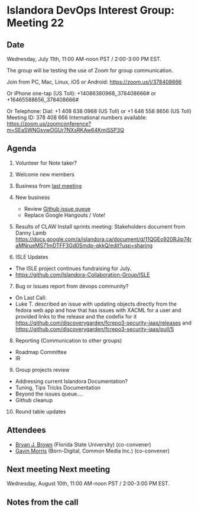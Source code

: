 # Islandora DevOps Interest Group: Meeting 22

## Date
Wednesday, July  11th, 11:00 AM-noon PST / 2:00-3:00 PM EST.

The group will be testing the use of Zoom for group communication.

Join from PC, Mac, Linux, iOS or Android: https://zoom.us/j/378408666

Or iPhone one-tap (US Toll):  +14086380968,,378408666# or +16465588656,,378408666#

Or Telephone:
    Dial: +1 408 638 0968 (US Toll) or +1 646 558 8656 (US Toll)
    Meeting ID: 378 408 666
    International numbers available: https://zoom.us/zoomconference?m=SEaSWNGsvwOGUr7NXsRKAw64KmjSSP3Q

## Agenda
1. Volunteer for Note taker?

2. Welcome new members

3. Business from [last meeting](https://github.com/islandora-interest-groups/Islandora-DevOps-Interest-Group/blob/master/meetings/21.md)

4. New business   
   * Review [Github issue queue](https://github.com/islandora-interest-groups/Islandora-DevOps-Interest-Group/issues)
   * Replace Google Hangouts / Vote!

5. Results of CLAW Install sprints meeting: Stakeholders document from Danny Lamb
 https://docs.google.com/a/islandora.ca/document/d/11QGEo920RJjp74raMNrueMS71mDTFF3Gd0Smdp-qkkQ/edit?usp=sharing

6. ISLE Updates   
  * The ISLE project continues fundraising for July.
  * https://github.com/Islandora-Collaboration-Group/ISLE

7. Bug or issues report from devops community?   
  * On Last Call:   
   * Luke T. described an issue with updating objects directly from the fedora web app and how that has issues with XACML for a user and provided links to the release and the codefix for it
  https://github.com/discoverygarden/fcrepo3-security-jaas/releases and https://github.com/discoverygarden/fcrepo3-security-jaas/pull/5

8. Reporting (Communication to other groups)  
  * Roadmap Committee
  * IR

9. Group projects review  
  * Addressing current Islandora Documentation?
  * Tuning, Tips Tricks Documentation
  * Beyond the issues queue....
  * Github cleanup

10. Round table updates

## Attendees
* [Bryan J. Brown](https://github.com/bryjbrown) (Florida State University) (co-convener)
* [Gavin Morris](https://github.com/g7morris) (Born-Digital, Common Media Inc.) (co-convener)


## Next meeting Next meeting
Wednesday, August 10th, 11:00 AM-noon PST / 2:00-3:00 PM EST.



## Notes from the call
